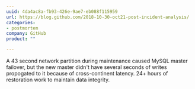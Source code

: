 ```yaml
---
uuid: 4da4ac8a-fb93-426e-9ae7-eb088f115959
url: https://blog.github.com/2018-10-30-oct21-post-incident-analysis/
categories:
- postmortem
company: GitHub
product: ""

---
```


A 43 second network partition during maintenance caused MySQL master failover, but the new master didn't have several seconds of writes propogated to it because of cross-continent latency.  24+ hours of restoration work to maintain data integrity.
